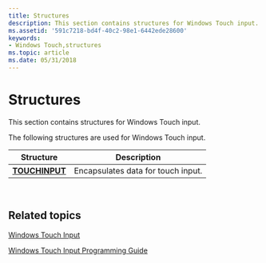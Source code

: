 ```yaml
---
title: Structures
description: This section contains structures for Windows Touch input.
ms.assetid: '591c7218-bd4f-40c2-98e1-6442ede28600'
keywords:
- Windows Touch,structures
ms.topic: article
ms.date: 05/31/2018
---
```


# Structures

This section contains structures for Windows Touch input.

The following structures are used for Windows Touch input.



| Structure                        | Description                        |
|----------------------------------|------------------------------------|
| [**TOUCHINPUT**](/windows/win32/api/winuser/ns-winuser-touchinput) | Encapsulates data for touch input. |



 

## Related topics

<dl> <dt>

[Windows Touch Input](multi-touch-input.md)
</dt> <dt>

[Windows Touch Input Programming Guide](guide-multi-touch-input.md)
</dt> </dl>

 

 




